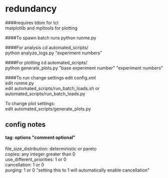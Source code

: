 redundancy 
==========
####requires
tdom for tcl<br />
matplotlib and mpltools for plotting<br />

####To spawn batch runs
python runme.py<br />

####For analysis
cd automated_scripts/<br />
python analyze_logs.py "experiment numbers"<br />

####For plotting
cd automated_scripts/<br />
python generate_plots.py "base experiment number" "experiment numbers"<br />

####To run change settings
edit config.xml<br />
edit runme.py<br />
edit automated_scripts/run_batch_loads.sh or automated_scripts/run_batch_loads.py<br />

To change plot settings:<br />
edit automated_scripts/generate_plots.py<br />

config notes
------------
#### tag: options "comment optional"
file_size_distribution: deterministic or pareto<br />
copies: any integer greater than 0<br />
use_different_priorities: 1 or 0<br />
cancellation: 1 or 0<br />
purging: 1 or 0 "setting this to 1 will automatically enable cancellation"<br />
